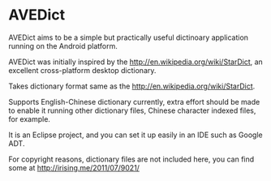 AVEDict
=======
AVEDict aims to be a simple but practically useful dictinoary application running on the Android platform.

AVEDict was initially inspired by the <a href="http://en.wikipedia.org/wiki/StarDict">http://en.wikipedia.org/wiki/StarDict</a>, an excellent cross-platform desktop dictionary.

Takes dictionary format same as the <a href="http://en.wikipedia.org/wiki/StarDict">http://en.wikipedia.org/wiki/StarDict</a>.

Supports English-Chinese dictionary currently, extra effort should be made to enable it running other dictionary files, Chinese character indexed files, for example.

It is an Eclipse project, and you can set it up easily in an IDE such as Google ADT.

For copyright reasons, dictionary files are not included here, you can find some at <a href="http://irising.me/2011/07/9021/">http://irising.me/2011/07/9021/</a>
